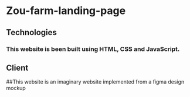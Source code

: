 # Zou-farm-landing-page

## Technologies
### This website is been built using HTML, CSS and JavaScript.

## Client
##This website is an imaginary website implemented from a figma design mockup
